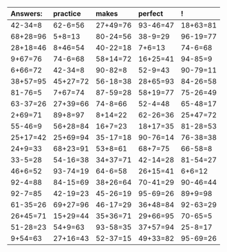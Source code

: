 | Answers: | practice | makes | perfect | ! |
| :--- | :--- | :--- | :--- | :--- |
| 42-34=8 | 62-6=56 | 27+49=76 | 93-46=47 | 18+63=81 | 
| 68+28=96 | 5+8=13 | 80-24=56 | 38-9=29 | 96-19=77 | 
| 28+18=46 | 8+46=54 | 40-22=18 | 7+6=13 | 74-6=68 | 
| 9+67=76 | 74-6=68 | 58+14=72 | 16+25=41 | 94-85=9 | 
| 6+66=72 | 42-34=8 | 90-82=8 | 52-9=43 | 90-79=11 | 
| 38+57=95 | 45+27=72 | 56-18=38 | 28+65=93 | 84-26=58 | 
| 81-76=5 | 7+67=74 | 87-59=28 | 58+19=77 | 75-26=49 | 
| 63-37=26 | 27+39=66 | 74-8=66 | 52-4=48 | 65-48=17 | 
| 2+69=71 | 89+8=97 | 8+14=22 | 62-26=36 | 25+47=72 | 
| 55-46=9 | 56+28=84 | 16+7=23 | 18+17=35 | 81-28=53 | 
| 25+17=42 | 25+69=94 | 35-17=18 | 90-76=14 | 76-38=38 | 
| 24+9=33 | 68+23=91 | 53+8=61 | 68+7=75 | 66-58=8 | 
| 33-5=28 | 54-16=38 | 34+37=71 | 42-14=28 | 81-54=27 | 
| 46+6=52 | 93-74=19 | 64-6=58 | 26+15=41 | 6+6=12 | 
| 92-4=88 | 84-15=69 | 38+26=64 | 70-41=29 | 90-46=44 | 
| 92-7=85 | 42-19=23 | 45-26=19 | 95-69=26 | 89+9=98 | 
| 61-35=26 | 69+27=96 | 46-17=29 | 36+48=84 | 92-63=29 | 
| 26+45=71 | 15+29=44 | 35+36=71 | 29+66=95 | 70-65=5 | 
| 51-28=23 | 54+9=63 | 93-58=35 | 37+57=94 | 25-8=17 | 
| 9+54=63 | 27+16=43 | 52-37=15 | 49+33=82 | 95-69=26 | 
